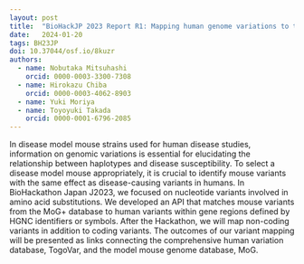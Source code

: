 ```yaml
---
layout: post
title:  "BioHackJP 2023 Report R1: Mapping human genome variations to their mouse counterparts for identifying disease model mouse strains"
date:   2024-01-20
tags: BH23JP
doi: 10.37044/osf.io/8kuzr
authors:
  - name: Nobutaka Mitsuhashi
    orcid: 0000-0003-3300-7308
  - name: Hirokazu Chiba
    orcid: 0000-0003-4062-8903
  - name: Yuki Moriya
  - name: Toyoyuki Takada
    orcid: 0000-0001-6796-2085
---
```


In disease model mouse strains used for human disease studies, information on genomic variations is essential for elucidating the relationship between haplotypes and disease susceptibility. To select a disease model mouse appropriately, it is crucial to identify mouse variants with the same effect as disease-causing variants in humans. In BioHackathon Japan J2023, we focused on nucleotide variants involved in amino acid substitutions. We developed an API that matches mouse variants from the MoG+ database to human variants within gene regions defined by HGNC identifiers or symbols. After the Hackathon, we will map non-coding variants in addition to coding variants. The outcomes of our variant mapping will be presented as links connecting the comprehensive human variation database, TogoVar, and the model mouse genome database, MoG.

